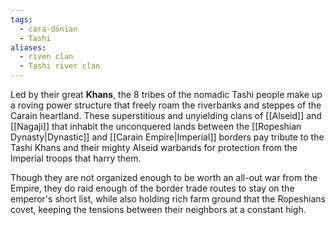 ```yaml
---
tags:
  - cara-dönian
  - Tashi
aliases:
  - riven clan
  - Tashi river clan
---
```

Led by their great **Khans**, the 8 tribes of the nomadic Tashi people make up a roving power structure that freely roam the riverbanks and steppes of the Carain heartland. These superstitious and unyielding clans of [[Alseid]] and [[Nagaji]] that inhabit the unconquered lands between the [[Ropeshian Dynasty|Dynastic]] and [[Carain Empire|Imperial]] borders pay tribute to the Tashi Khans and their mighty Alseid warbands for protection from the Imperial troops that harry them. 

Though they are not organized enough to be worth an all-out war from the Empire, they do raid enough of the border trade routes to stay on the emperor's short list, while also holding rich farm ground that the Ropeshians covet, keeping the tensions between their neighbors at a constant high.
